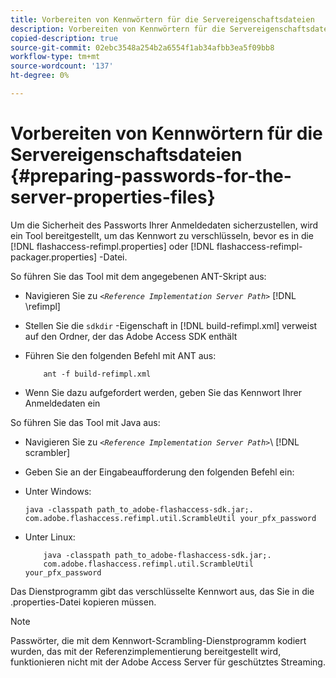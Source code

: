 ```yaml
---
title: Vorbereiten von Kennwörtern für die Servereigenschaftsdateien
description: Vorbereiten von Kennwörtern für die Servereigenschaftsdateien
copied-description: true
source-git-commit: 02ebc3548a254b2a6554f1ab34afbb3ea5f09bb8
workflow-type: tm+mt
source-wordcount: '137'
ht-degree: 0%

---
```


# Vorbereiten von Kennwörtern für die Servereigenschaftsdateien {#preparing-passwords-for-the-server-properties-files}

Um die Sicherheit des Passworts Ihrer Anmeldedaten sicherzustellen, wird ein Tool bereitgestellt, um das Kennwort zu verschlüsseln, bevor es in die [!DNL flashaccess-refimpl.properties] oder [!DNL flashaccess-refimpl-packager.properties] -Datei.

So führen Sie das Tool mit dem angegebenen ANT-Skript aus:

* Navigieren Sie zu *`<Reference Implementation Server Path>`* [!DNL \refimpl]

* Stellen Sie die `sdkdir` -Eigenschaft in [!DNL build-refimpl.xml] verweist auf den Ordner, der das Adobe Access SDK enthält
* Führen Sie den folgenden Befehl mit ANT aus:

  ```
      ant -f build-refimpl.xml
  ```

* Wenn Sie dazu aufgefordert werden, geben Sie das Kennwort Ihrer Anmeldedaten ein

So führen Sie das Tool mit Java aus:

* Navigieren Sie zu *`<Reference Implementation Server Path>`*\ [!DNL scrambler]

* Geben Sie an der Eingabeaufforderung den folgenden Befehl ein:

* Unter Windows:

  ```
  java -classpath path_to_adobe-flashaccess-sdk.jar;.  
  com.adobe.flashaccess.refimpl.util.ScrambleUtil your_pfx_password
  ```

* Unter Linux:

  ```
      java -classpath path_to_adobe-flashaccess-sdk.jar;.  
      com.adobe.flashaccess.refimpl.util.ScrambleUtil your_pfx_password
  ```

Das Dienstprogramm gibt das verschlüsselte Kennwort aus, das Sie in die .properties-Datei kopieren müssen.

>[!NOTE]
>
>Passwörter, die mit dem Kennwort-Scrambling-Dienstprogramm kodiert wurden, das mit der Referenzimplementierung bereitgestellt wird, funktionieren nicht mit der Adobe Access Server für geschütztes Streaming.
